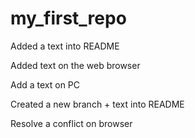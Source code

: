 ﻿# my_first_repo

Added a text into README

Added text on the web browser 

Add a text on PC 

Created a new branch + text into README

Resolve a conflict on browser
